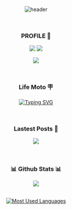 <div align=center>
<br>
  
![header](https://capsule-render.vercel.app/api?type=waving&text=UZU%20LEE&fontAlign=50&fontAlignY=30&fontSize=40&desc=/**%20Just%20a%20little%20bean%20doing%20stuff.%20*/&descAlignY=60&descAlign=50&theme=gruvbox)

<br>

<h3 align="center"><b> PROFILE 📍 </b></h3>
  <a href="https://www.instagram.com/rnjs._.yxxan" target="_blank"><img src="https://img.shields.io/badge/Instagram-E4405F?style=for-the-badge&logo=instagram&logoColor=white"/></a>
  <a href="https://github.com/uzulee" target="_blank"><img src="https://img.shields.io/badge/GitHub-100000?style=for-the-badge&logo=github&logoColor=white"/></a>
  
<br>

  <a href="https://velog.io/@uzulee" target="_blank"><img src="https://velog-readme-stats.vercel.app/api/badge?name=uzulee"/></a>

<br>

<h3 align="center"><b> Life Moto 🪧 </b></h3>
<div align="center">
  
  [![Typing SVG](https://readme-typing-svg.demolab.com?font=Fira+Code&pause=1000&color=F7CC36&width=500&lines=Living+the+youngest+day+of+life+to+come)](https://git.io/typing-svg)
  
</div>

<br>

<h3 align="center"><b> Lastest Posts 📑 </b></h3>
<a href="https://velog.io/@uzulee" target="_blank"><img src="https://velog-readme-stats.vercel.app/api/list?name=uzulee"/></a>

<br>
<br>
<br>

<div align="center">
 <h3><b> 📊 Github Stats 📊 </b></h3>
  <img src="https://github-readme-stats.vercel.app/api?username=uzuLee&hide=contribs,prs&show_icons=true&theme=gruvbox&hide_border=true" align="center" />
</div>  
<br>

<div align="center">
  
  [![Most Used Languages](https://github-readme-stats.vercel.app/api/top-langs/?username=uzuLee&langs_count=5&layout=compact)](https://github.com/anuraghazra/github-readme-stats)
  
</div>
